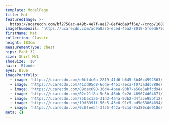```yaml
---
template: ModelPage
title: Mat
featuredImage: >-
  https://ucarecdn.com/bf2758ac-a49b-4e7f-ae17-8ef4c6a9ff6e/-/crop/1080x391/0,55/-/preview/
imageThumbnail: 'https://ucarecdn.com/ad9a8a75-eced-45a2-8019-5fded679246b/'
firstName: Mat
collection: Classic
height: 183cm
measurementType: chest
hips: Pant 32
size: Shirt M/L
shoeSize: '10'
hair: 'Blonde '
eyes: Blue
imagePortfolio:
  - image: 'https://ucarecdn.com/e0bf4c0a-2819-41d6-b645-3b46c4992563/'
  - image: 'https://ucarecdn.com/41dd95d8-6dde-44b1-aeca-f073addc789e/'
  - image: 'https://ucarecdn.com/89cec698-36d4-4bea-93b7-a56e5abfcd94/'
  - image: 'https://ucarecdn.com/02d21f8a-5e5b-46bb-9c2d-469674d04671/'
  - image: 'https://ucarecdn.com/7565c1a6-31d3-4a4a-93b2-d4fa5e95bf12/'
  - image: 'https://ucarecdn.com/f9f6391f-56c5-43e8-91c5-bd5d63864694/'
  - image: 'https://ucarecdn.com/0c0feeb4-3f35-442a-9c1d-9a380cde918d/'
meta: {}
---
```


